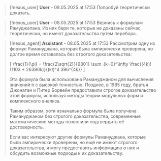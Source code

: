 >[!nexus_user] **User** - 08.05.2025 at 17:53
> Попробуй теоретически доказать.
<!-- UID: bbb21310-ce8f-4f54-9b7d-8c76bf8140db -->




>[!nexus_user] **User** - 08.05.2025 at 17:53
> Вернись к формулам Рамуджапана. Из них бери те, которые не доказаны сейчас, теоретически, но имеют доказательства путем перебора.
<!-- UID: bbb21e0a-8bc8-41c3-96a3-b2a5faec07d7 -->




>[!nexus_agent] **Assistant** - 08.05.2025 at 17:53
> Рассмотрим одну из формул Рамануджана, которая была эмпирически проверена, но долгое время оставалась без строгого доказательства:
> 
> \[
> \frac{1}{\pi} = \frac{2\sqrt{2}}{9801} \sum_{k=0}^\infty \frac{(4k)! (1103 + 26390k)}{(k!)^4 396^{4k}}
> \]
> 
> Эта формула была использована Рамануджаном для вычисления значений π с высокой точностью. Позднее, в 1985 году, братья Джонатан и Питер Борвейн предоставили строгое доказательство этой формулы, используя методы теории модульных форм и комплексного анализа.
> 
> Таким образом, хотя изначально формула была получена Рамануджаном без строгого доказательства, современные математические методы позволили подтвердить её достоверность.
> 
> Если вас интересуют другие формулы Рамануджана, которые были эмпирически проверены, но ещё не имеют строгого доказательства, я могу предоставить информацию о них и обсудить возможные подходы к их доказательству.
<!-- UID: 0d4f550c-ff5b-4b00-bab6-1f9673d485ef -->